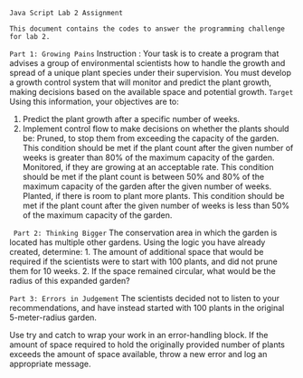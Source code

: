 `Java Script Lab 2 Assignment`

``This document contains the codes to answer the programming challenge for lab 2. ``

`Part 1: Growing Pains`
Instruction : Your task is to create a program that advises a group of environmental scientists how to handle the growth and spread of a unique plant species under their supervision. You must develop a growth control system that will monitor and predict the plant growth, making decisions based on the available space and potential growth.
`` Target ``
Using this information, your objectives are to:
1. Predict the plant growth after a specific number of weeks.
2. Implement control flow to make decisions on whether the plants should be:
    Pruned, to stop them from exceeding the capacity of the garden. This condition should be met if the plant count after the given number of weeks is greater than 80% of the maximum capacity of the garden.
    Monitored, if they are growing at an acceptable rate. This condition should be met if the plant count is between 50% and 80% of the maximum capacity of the garden after the given number of weeks.
    Planted, if there is room to plant more plants. This condition should be met if the plant count after the given number of weeks is less than 50% of the maximum capacity of the garden.

` Part 2: Thinking Bigger`
    The conservation area in which the garden is located has multiple other gardens. Using the logic you have already created, determine:
    1. The amount of additional space that would be required if the scientists were to start with 100 plants, and did not prune them for 10 weeks.
    2. If the space remained circular, what would be the radius of this expanded garden?

`Part 3: Errors in Judgement`
The scientists decided not to listen to your recommendations, and have instead started with 100 plants in the original 5-meter-radius garden.

Use try and catch to wrap your work in an error-handling block. If the amount of space required to hold the originally provided number of plants exceeds the amount of space available, throw a new error and log an appropriate message.